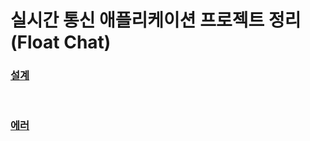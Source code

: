 # 실시간 통신 애플리케이션 프로젝트 정리 (Float Chat)

### [설계](/Project-Folder/Float-Chat/plan.md)

<br />

### [에러](/Project-Folder/Float-Chat/error.md)
